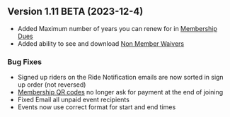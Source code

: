  ## Version 1.11 BETA (2023-12-4)
 - Added Maximum number of years you can renew for in [Membership Dues](/Membership/Configure/dues)
 - Added ability to see and download [Non Member Waivers](/Leaders/nonMemberWaivers)

 ### Bug Fixes
 - Signed up riders on the Ride Notification emails are now sorted in sign up order (not reversed)
 - [Membership QR codes](/Membership/Configure/qrCodes) no longer ask for payment at the end of joining
 - Fixed Email all unpaid event recipients
 - Events now use correct format for start and end times
